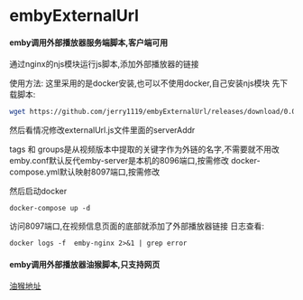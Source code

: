 # embyExternalUrl

#### emby调用外部播放器服务端脚本,客户端可用
通过nginx的njs模块运行js脚本,添加外部播放器的链接

使用方法:
这里采用的是docker安装,也可以不使用docker,自己安装njs模块
先下载脚本:
```bash
wget https://github.com/jerry1119/embyExternalUrl/releases/download/0.0.1/addExternalUrl.tar.gz && mkdir -p ~/embyExternalUrl && tar -xvf ./addExternalUrl.tar.gz -C ~/embyExternalUrl && cd ~/embyExternalUrl
```

然后看情况修改externalUrl.js文件里面的serverAddr

tags 和 groups是从视频版本中提取的关键字作为外链的名字,不需要就不用改
emby.conf默认反代emby-server是本机的8096端口,按需修改
docker-compose.yml默认映射8097端口,按需修改

然后启动docker
```
docker-compose up -d
```
访问8097端口,在视频信息页面的底部就添加了外部播放器链接
日志查看:
```
docker logs -f  emby-nginx 2>&1 | grep error
```
#### emby调用外部播放器油猴脚本,只支持网页

[油猴地址](https://greasyfork.org/en/scripts/406811-embylaunchpotplayer)



